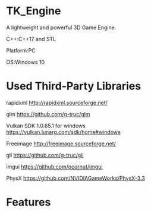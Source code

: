 # TK_Engine
A lightweight and powerful 3D Game Engine.

C++:C++17 and STL

Platform:PC

OS:Windows 10

# Used Third-Party Libraries
rapidxml http://rapidxml.sourceforge.net/

glm https://github.com/g-truc/glm

Vulkan SDK 1.0.65.1 for windows https://vulkan.lunarg.com/sdk/home#windows

Freeimage http://freeimage.sourceforge.net/

gli https://github.com/g-truc/gli

imgui https://github.com/ocornut/imgui

PhysX https://github.com/NVIDIAGameWorks/PhysX-3.3

# Features
